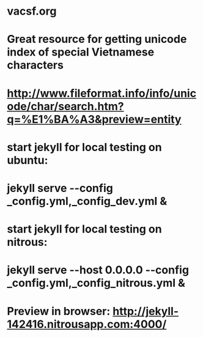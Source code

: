 # vacsf.org
# Great resource for getting unicode index of special Vietnamese characters
# http://www.fileformat.info/info/unicode/char/search.htm?q=%E1%BA%A3&preview=entity
# start jekyll for local testing on ubuntu:
# jekyll serve --config _config.yml,_config_dev.yml &
# start jekyll for local testing on nitrous:
# jekyll serve --host 0.0.0.0 --config _config.yml,_config_nitrous.yml &
# Preview in browser: http://jekyll-142416.nitrousapp.com:4000/
